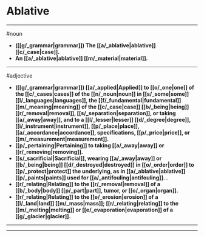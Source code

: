# Ablative
---
#noun
- **([[g/_grammar|grammar]]) The [[a/_ablative|ablative]] [[c/_case|case]].**
- **An [[a/_ablative|ablative]] [[m/_material|material]].**
---
#adjective
- **([[g/_grammar|grammar]]) [[a/_applied|Applied]] to [[o/_one|one]] of the [[c/_cases|cases]] of the [[n/_noun|noun]] in [[s/_some|some]] [[l/_languages|languages]], the [[f/_fundamental|fundamental]] [[m/_meaning|meaning]] of the [[c/_case|case]] [[b/_being|being]] [[r/_removal|removal]], [[s/_separation|separation]], or taking [[a/_away|away]], and to a [[l/_lesser|lesser]] [[d/_degree|degree]], [[i/_instrument|instrument]], [[p/_place|place]], [[a/_accordance|accordance]], specifications, [[p/_price|price]], or [[m/_measurement|measurement]].**
- **[[p/_pertaining|Pertaining]] to taking [[a/_away|away]] or [[r/_removing|removing]].**
- **[[s/_sacrificial|Sacrificial]], wearing [[a/_away|away]] or [[b/_being|being]] [[d/_destroyed|destroyed]] in [[o/_order|order]] to [[p/_protect|protect]] the underlying, as in [[a/_ablative|ablative]] [[p/_paints|paints]] used for [[a/_antifouling|antifouling]]. .**
- **[[r/_relating|Relating]] to the [[r/_removal|removal]] of a [[b/_body|body]] [[p/_part|part]], tumor, or [[o/_organ|organ]].**
- **[[r/_relating|Relating]] to the [[e/_erosion|erosion]] of a [[l/_land|land]] [[m/_mass|mass]]; [[r/_relating|relating]] to the [[m/_melting|melting]] or [[e/_evaporation|evaporation]] of a [[g/_glacier|glacier]].**
---
---
